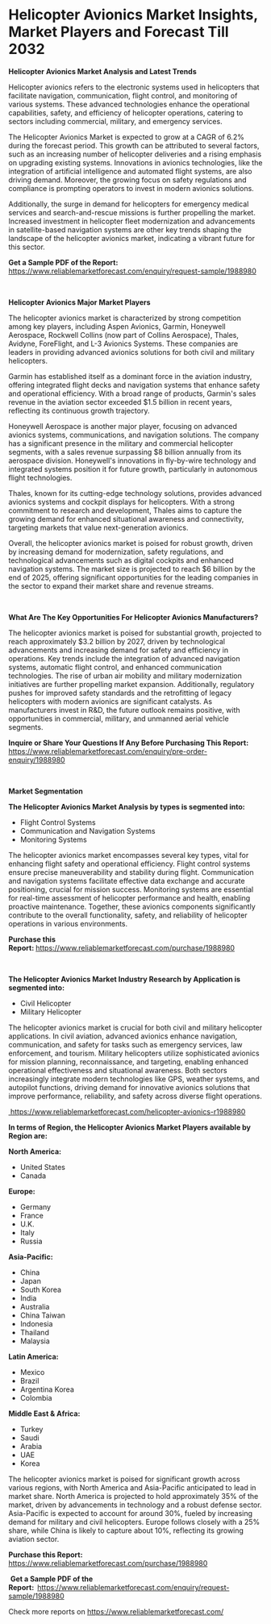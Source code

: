 <p><h1>Helicopter Avionics Market Insights, Market Players and Forecast Till 2032</h1></p><p><strong>Helicopter Avionics Market Analysis and Latest Trends</strong></p>
<p><p>Helicopter avionics refers to the electronic systems used in helicopters that facilitate navigation, communication, flight control, and monitoring of various systems. These advanced technologies enhance the operational capabilities, safety, and efficiency of helicopter operations, catering to sectors including commercial, military, and emergency services.</p><p>The Helicopter Avionics Market is expected to grow at a CAGR of 6.2% during the forecast period. This growth can be attributed to several factors, such as an increasing number of helicopter deliveries and a rising emphasis on upgrading existing systems. Innovations in avionics technologies, like the integration of artificial intelligence and automated flight systems, are also driving demand. Moreover, the growing focus on safety regulations and compliance is prompting operators to invest in modern avionics solutions.</p><p>Additionally, the surge in demand for helicopters for emergency medical services and search-and-rescue missions is further propelling the market. Increased investment in helicopter fleet modernization and advancements in satellite-based navigation systems are other key trends shaping the landscape of the helicopter avionics market, indicating a vibrant future for this sector.</p></p>
<p><strong>Get a Sample PDF of the Report:&nbsp;</strong> <a href="https://www.reliablemarketforecast.com/enquiry/request-sample/1988980?utm_campaign=3122&utm_medium=2&utm_source=Github&utm_content=ia&utm_term=30032025&utm_id=helicopter-avionics">https://www.reliablemarketforecast.com/enquiry/request-sample/1988980</a></p>
<p>&nbsp;</p>
<p><strong>Helicopter Avionics Major Market Players</strong></p>
<p><p>The helicopter avionics market is characterized by strong competition among key players, including Aspen Avionics, Garmin, Honeywell Aerospace, Rockwell Collins (now part of Collins Aerospace), Thales, Avidyne, ForeFlight, and L-3 Avionics Systems. These companies are leaders in providing advanced avionics solutions for both civil and military helicopters.</p><p>Garmin has established itself as a dominant force in the aviation industry, offering integrated flight decks and navigation systems that enhance safety and operational efficiency. With a broad range of products, Garmin's sales revenue in the aviation sector exceeded $1.5 billion in recent years, reflecting its continuous growth trajectory.</p><p>Honeywell Aerospace is another major player, focusing on advanced avionics systems, communications, and navigation solutions. The company has a significant presence in the military and commercial helicopter segments, with a sales revenue surpassing $8 billion annually from its aerospace division. Honeywell's innovations in fly-by-wire technology and integrated systems position it for future growth, particularly in autonomous flight technologies.</p><p>Thales, known for its cutting-edge technology solutions, provides advanced avionics systems and cockpit displays for helicopters. With a strong commitment to research and development, Thales aims to capture the growing demand for enhanced situational awareness and connectivity, targeting markets that value next-generation avionics.</p><p>Overall, the helicopter avionics market is poised for robust growth, driven by increasing demand for modernization, safety regulations, and technological advancements such as digital cockpits and enhanced navigation systems. The market size is projected to reach $6 billion by the end of 2025, offering significant opportunities for the leading companies in the sector to expand their market share and revenue streams.</p></p>
<p>&nbsp;</p>
<p><strong>What Are The Key Opportunities For Helicopter Avionics Manufacturers?</strong></p>
<p><p>The helicopter avionics market is poised for substantial growth, projected to reach approximately $3.2 billion by 2027, driven by technological advancements and increasing demand for safety and efficiency in operations. Key trends include the integration of advanced navigation systems, automatic flight control, and enhanced communication technologies. The rise of urban air mobility and military modernization initiatives are further propelling market expansion. Additionally, regulatory pushes for improved safety standards and the retrofitting of legacy helicopters with modern avionics are significant catalysts. As manufacturers invest in R&D, the future outlook remains positive, with opportunities in commercial, military, and unmanned aerial vehicle segments.</p></p>
<p><strong>Inquire or Share Your Questions If Any Before Purchasing This Report:</strong> <a href="https://www.reliablemarketforecast.com/enquiry/pre-order-enquiry/1988980?utm_campaign=3122&utm_medium=2&utm_source=Github&utm_content=ia&utm_term=30032025&utm_id=helicopter-avionics">https://www.reliablemarketforecast.com/enquiry/pre-order-enquiry/1988980</a></p>
<p>&nbsp;</p>
<p><strong>Market Segmentation</strong></p>
<p><strong>The Helicopter Avionics Market Analysis by types is segmented into:</strong></p>
<p><ul><li>Flight Control Systems</li><li>Communication and Navigation Systems</li><li>Monitoring Systems</li></ul></p>
<p><p>The helicopter avionics market encompasses several key types, vital for enhancing flight safety and operational efficiency. Flight control systems ensure precise maneuverability and stability during flight. Communication and navigation systems facilitate effective data exchange and accurate positioning, crucial for mission success. Monitoring systems are essential for real-time assessment of helicopter performance and health, enabling proactive maintenance. Together, these avionics components significantly contribute to the overall functionality, safety, and reliability of helicopter operations in various environments.</p></p>
<p><strong>Purchase this Report:&nbsp;</strong><a href="https://www.reliablemarketforecast.com/purchase/1988980?utm_campaign=3122&utm_medium=2&utm_source=Github&utm_content=ia&utm_term=30032025&utm_id=helicopter-avionics">https://www.reliablemarketforecast.com/purchase/1988980</a></p>
<p>&nbsp;</p>
<p><strong>The Helicopter Avionics Market Industry Research by Application is segmented into:</strong></p>
<p><ul><li>Civil Helicopter</li><li>Military Helicopter</li></ul></p>
<p><p>The helicopter avionics market is crucial for both civil and military helicopter applications. In civil aviation, advanced avionics enhance navigation, communication, and safety for tasks such as emergency services, law enforcement, and tourism. Military helicopters utilize sophisticated avionics for mission planning, reconnaissance, and targeting, enabling enhanced operational effectiveness and situational awareness. Both sectors increasingly integrate modern technologies like GPS, weather systems, and autopilot functions, driving demand for innovative avionics solutions that improve performance, reliability, and safety across diverse flight operations.</p></p>
<p><a href="https://www.reliablemarketforecast.com/helicopter-avionics-r1988980?utm_campaign=3122&utm_medium=2&utm_source=Github&utm_content=ia&utm_term=30032025&utm_id=helicopter-avionics">&nbsp;https://www.reliablemarketforecast.com/helicopter-avionics-r1988980</a></p>
<p><strong>In terms of Region, the Helicopter Avionics Market Players available by Region are:</strong></p>
<p>
    <p> <strong> North America: </strong>
        <ul>
            <li>United States</li>
            <li>Canada</li>
        </ul>
        </p> 
    <p> <strong> Europe: </strong>
        <ul>
            <li>Germany</li>
            <li>France</li>
            <li>U.K.</li>
            <li>Italy</li>
            <li>Russia</li>
        </ul>
        </p> 
    <p> <strong> Asia-Pacific: </strong>
        <ul>
            <li>China</li>
            <li>Japan</li>
            <li>South Korea</li>
            <li>India</li>
            <li>Australia</li>
            <li>China Taiwan</li>
            <li>Indonesia</li>
            <li>Thailand</li>
            <li>Malaysia</li>
        </ul>
        </p> 
    <p> <strong> Latin America: </strong>
        <ul>
            <li>Mexico</li>
            <li>Brazil</li>
            <li>Argentina Korea</li>
            <li>Colombia</li>
        </ul>
        </p> 
    <p> <strong> Middle East & Africa: </strong>
        <ul>
            <li>Turkey</li>
            <li>Saudi</li>
            <li>Arabia</li>
            <li>UAE</li>
            <li>Korea</li>
        </ul>
    </p>
    </p>
<p><p>The helicopter avionics market is poised for significant growth across various regions, with North America and Asia-Pacific anticipated to lead in market share. North America is projected to hold approximately 35% of the market, driven by advancements in technology and a robust defense sector. Asia-Pacific is expected to account for around 30%, fueled by increasing demand for military and civil helicopters. Europe follows closely with a 25% share, while China is likely to capture about 10%, reflecting its growing aviation sector.</p></p>
<p><strong>Purchase this Report: </strong><a href="https://www.reliablemarketforecast.com/purchase/1988980?utm_campaign=3122&utm_medium=2&utm_source=Github&utm_content=ia&utm_term=30032025&utm_id=helicopter-avionics">https://www.reliablemarketforecast.com/purchase/1988980</a></p>
<p>&nbsp;<strong>Get a Sample PDF of the Report:&nbsp;&nbsp;</strong><a href="https://www.reliablemarketforecast.com/enquiry/request-sample/1988980?utm_campaign=3122&utm_medium=2&utm_source=Github&utm_content=ia&utm_term=30032025&utm_id=helicopter-avionics">https://www.reliablemarketforecast.com/enquiry/request-sample/1988980</a></p>
<p><strong></strong></p>
<p>Check more reports on <a href="https://www.reliablemarketforecast.com/?utm_campaign=3122&utm_medium=2&utm_source=Github&utm_content=ia&utm_term=30032025&utm_id=helicopter-avionics">https://www.reliablemarketforecast.com/</a></p>